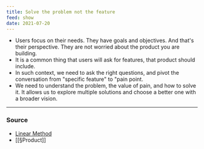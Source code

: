```yaml
---
title: Solve the problem not the feature
feed: show
date: 2021-07-20
---
```


- Users focus on their needs. They have goals and objectives. And that's their perspective. They are not worried about the product you are building. 
- It is a common thing that users will ask for features, that product should include. 
- In such context, we need to ask the right questions, and pivot the conversation from "specific feature" to "pain point.
- We need to understand the problem, the value of pain, and how to solve it. It allows us to explore multiple solutions and choose a better one with a broader vision.

---
### Source 
- [Linear Method ](https://linear.app/method)
- [[§Product]]